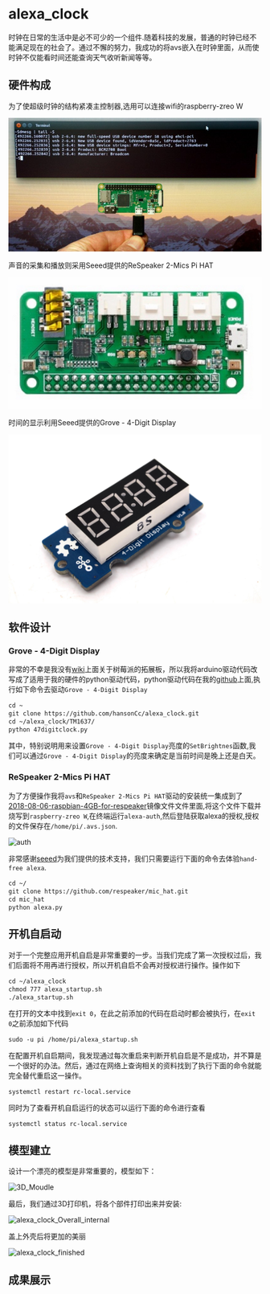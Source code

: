 # alexa_clock

时钟在日常的生活中是必不可少的一个组件.随着科技的发展，普通的时钟已经不能满足现在的社会了。通过不懈的努力，我成功的将avs嵌入在时钟里面，从而使时钟不仅能看时间还能查询天气收听新闻等等。

## 硬件构成

为了使超级时钟的结构紧凑主控制器,选用可以连接wifi的raspberry-zreo W


![raspberry-zreo](https://github.com/SeeedDocument/Raspberry_Pi_Zero_W_with_Official_Case/raw/master/img/3.jpg)

声音的采集和播放则采用Seeed提供的ReSpeaker 2-Mics Pi HAT


![ReSpeaker 2-Mics Pi HAT](https://github.com/SeeedDocument/MIC_HATv1.0_for_raspberrypi/raw/master/img/2mics_b.jpg)

时间的显示利用Seeed提供的Grove - 4-Digit Display

![Grove - 4-Digit Display](https://raw.githubusercontent.com/SeeedDocument/Grove-4-Digit_Display/master/img/Grove-4_digit_display.jpg)


## 软件设计

### Grove - 4-Digit Display

非常的不幸是我没有[wiki](http://wiki.seeedstudio.com/Grove-4-Digit_Display/)上面关于树莓派的拓展板，所以我将arduino驱动代码改写成了适用于我的硬件的python驱动代码，python驱动代码在我的[github](https://github.com/hansonCc)上面,执行如下命令去驱动`Grove - 4-Digit Display`

```shell
cd ~
git clone https://github.com/hansonCc/alexa_clock.git
cd ~/alexa_clock/TM1637/
python 47digitclock.py
```

其中，特别说明用来设置`Grove - 4-Digit Display`亮度的`SetBrightnes`函数,我们可以通过`Grove - 4-Digit Display`的亮度来确定是当前时间是晚上还是白天。

### ReSpeaker 2-Mics Pi HAT

为了方便操作我将`avs`和`ReSpeaker 2-Mics Pi HAT`驱动的安装统一集成到了[2018-08-06-raspbian-4GB-for-respeaker](https://v2.fangcloud.com/share/7395fd138a1cab496fd4792fe5?folder_id=188000207913)镜像文件文件里面,将这个文件下载并烧写到`raspberry-zreo W`,在终端运行`alexa-auth`,然后登陆获取alexa的授权,授权的文件保存在`/home/pi/.avs.json`.


![auth](https://github.com/SeeedDocument/ReSpeaker-4-Mic-Array-for-Raspberry-Pi/raw/master/img/auth.png)

非常感谢[seeed](https://www.seeedstudio.com/)为我们提供的技术支持，我们只需要运行下面的命令去体验`hand-free alexa`.

```shell
cd ~/
git clone https://github.com/respeaker/mic_hat.git
cd mic_hat
python alexa.py
```

## 开机自启动

对于一个完整应用开机自启是非常重要的一步。当我们完成了第一次授权过后，我们后面将不用再进行授权，所以开机自启不会再对授权进行操作。操作如下

```shell
cd ~/alexa_clock
chmod 777 alexa_startup.sh
./alexa_startup.sh
```

在打开的文本中找到`exit 0`，在此之前添加的代码在启动时都会被执行，在`exit 0`之前添加如下代码


```shell
sudo -u pi /home/pi/alexa_startup.sh
```

在配置开机自启期间，我发现通过每次重启来判断开机自启是不是成功，并不算是一个很好的办法。然后，通过在网络上查询相关的资料找到了执行下面的命令就能完全替代重启这一操作。


```shell
systemctl restart rc-local.service
```

同时为了查看开机自启运行的状态可以运行下面的命令进行查看

```shell
systemctl status rc-local.service
```

## 模型建立

设计一个漂亮的模型是非常重要的，模型如下：

![3D_Moudle](https://github.com/hansonCc/alexa_clock/raw/master/doc_image/3D_Moudle.png)

最后，我们通过3D打印机，将各个部件打印出来并安装:

![alexa_clock_Overall_internal](https://github.com/hansonCc/alexa_clock/raw/master/doc_image/alexa_clock_Overall_internal.jpg)

盖上外壳后将更加的美丽

![alexa_clock_finished](https://github.com/hansonCc/alexa_clock/raw/master/doc_image/alexa_clock_finished.jpg)

## 成果展示



